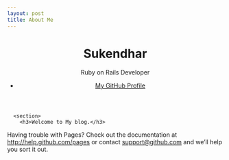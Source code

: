 ```yaml
---
layout: post
title: About Me
---
```

<div class="wrapper">
      <header>
        <h1 class="header">Sukendhar</h1>
        <p class="header">Ruby on Rails Developer</p>
        <ul>
          <li><a class="buttons github" href="https://github.com/sukendhar">My GitHub Profile</a></li>
        </ul>
      </header>

      <section>
        <h3>Welcome to My blog.</h3>

<p>Having trouble with Pages? Check out the documentation at <a href="http://help.github.com/pages">http://help.github.com/pages</a> or contact <a href="mailto:support@github.com">support@github.com</a> and we’ll help you sort it out.</p>
      </section>
    </div>
